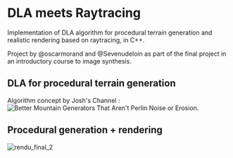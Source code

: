 # DLA meets Raytracing

Implementation of DLA algorithm for procedural terrain generation and realistic rendering based on raytracing, in C++.

Project by @oscarmorand and @Sevenudeloin as part of the final project in an introductory course to image synthesis.

## DLA for procedural terrain generation

Algorithm concept by Josh's Channel : ![Better Mountain Generators That Aren't Perlin Noise or Erosion](https://youtu.be/gsJHzBTPG0Y).

## Procedural generation + rendering

![rendu_final_2](https://github.com/user-attachments/assets/57690187-c571-404b-88d7-d28bd06e7a10)
